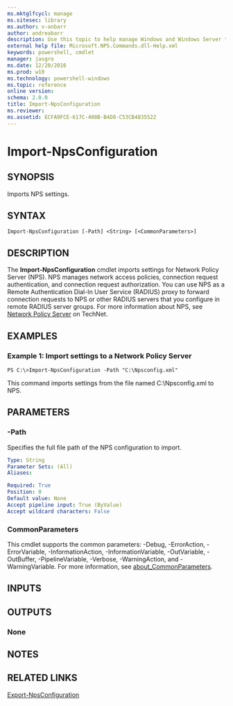 ```yaml
---
ms.mktglfcycl: manage
ms.sitesec: library
ms.author: v-anbarr
author: andreabarr
description: Use this topic to help manage Windows and Windows Server technologies with Windows PowerShell.
external help file: Microsoft.NPS.Commands.dll-Help.xml
keywords: powershell, cmdlet
manager: jasgro
ms.date: 12/20/2016
ms.prod: w10
ms.technology: powershell-windows
ms.topic: reference
online version: 
schema: 2.0.0
title: Import-NpsConfiguration
ms.reviewer:
ms.assetid: ECFA9FCE-617C-408B-B4D8-C53CB4835522
---
```


# Import-NpsConfiguration

## SYNOPSIS
Imports NPS settings.

## SYNTAX

```
Import-NpsConfiguration [-Path] <String> [<CommonParameters>]
```

## DESCRIPTION
The **Import-NpsConfiguration** cmdlet imports settings for Network Policy Server (NPS).
NPS manages network access policies, connection request authentication, and connection request authorization.
You can use NPS as a Remote Authentication Dial-In User Service (RADIUS) proxy to forward connection requests to NPS or other RADIUS servers that you configure in remote RADIUS server groups.
For more information about NPS, see [Network Policy Server](http://technet.microsoft.com/en-us/library/cc732912.aspx) on TechNet.

## EXAMPLES

### Example 1: Import settings to a Network Policy Server
```
PS C:\>Import-NpsConfiguration -Path "C:\Npsconfig.xml"
```

This command imports settings from the file named C:\Npsconfig.xml to NPS.

## PARAMETERS

### -Path
Specifies the full file path of the NPS configuration to import.

```yaml
Type: String
Parameter Sets: (All)
Aliases: 

Required: True
Position: 0
Default value: None
Accept pipeline input: True (ByValue)
Accept wildcard characters: False
```

### CommonParameters
This cmdlet supports the common parameters: -Debug, -ErrorAction, -ErrorVariable, -InformationAction, -InformationVariable, -OutVariable, -OutBuffer, -PipelineVariable, -Verbose, -WarningAction, and -WarningVariable. For more information, see [about_CommonParameters](http://go.microsoft.com/fwlink/?LinkID=113216).

## INPUTS

## OUTPUTS

### None

## NOTES

## RELATED LINKS

[Export-NpsConfiguration](./Export-NpsConfiguration.md)

